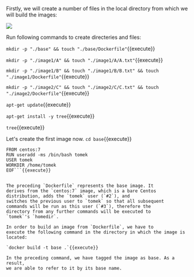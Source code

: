Firstly, we will create a number of files in the local directory from
which we will build the images:

![](https://github.com/athertahir/katacoda-scenarios/raw/master/cloud-development-with-wildfly/cloud-development-with-wildfly-chapter-06-01/images/61bd2418-5636-44fa-8d1f-222fa8f2846b.png)


Run following commands to create directeries and files:

`mkdir -p "./base" && touch "./base/Dockerfile"`{{execute}}

`mkdir -p "./image1/A" && touch "./image1/A/A.txt"`{{execute}}

`mkdir -p "./image1/B" && touch "./image1/B/B.txt" && touch "./image1/Dockerfile"`{{execute}}

`mkdir -p "./image2/C" && touch "./image2/C/C.txt" && touch "./image2/Dockerfile"`{{execute}}

`apt-get update`{{execute}}

`apt-get install -y tree`{{execute}}

`tree`{{execute}}
 
Let's create the first image now. `cd base`{{execute}}

```cat > Dockerfile << EOF
FROM centos:7
RUN useradd -ms /bin/bash tomek 
USER tomek 
WORKDIR /home/tomek
EOF```{{execute}}


The preceding `Dockerfile` represents the base image. It
derives from the `centos:7` image, which is a bare Centos
distribution, adds the `tomek` user (`#2`), and
switches the previous user to `tomek` so that all subsequent
commands will be run as this user (`#3`), therefore the
directory from any further commands will be executed to
`tomek`'s `homedir`.

In order to build an image from `Dockerfile`, we have to
execute the following command in the directory in which the image is
located:

`docker build -t base .`{{execute}}

In the preceding command, we have tagged the image as base. As a result,
we are able to refer to it by its base name.